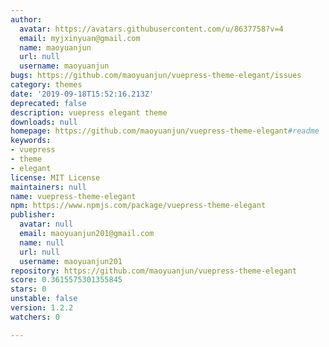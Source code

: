 ```yaml
---
author:
  avatar: https://avatars.githubusercontent.com/u/8637758?v=4
  email: myjxinyuan@gmail.com
  name: maoyuanjun
  url: null
  username: maoyuanjun
bugs: https://github.com/maoyuanjun/vuepress-theme-elegant/issues
category: themes
date: '2019-09-18T15:52:16.213Z'
deprecated: false
description: vuepress elegant theme
downloads: null
homepage: https://github.com/maoyuanjun/vuepress-theme-elegant#readme
keywords:
- vuepress
- theme
- elegant
license: MIT License
maintainers: null
name: vuepress-theme-elegant
npm: https://www.npmjs.com/package/vuepress-theme-elegant
publisher:
  avatar: null
  email: maoyuanjun201@gmail.com
  name: null
  url: null
  username: maoyuanjun201
repository: https://github.com/maoyuanjun/vuepress-theme-elegant
score: 0.3615575301355845
stars: 0
unstable: false
version: 1.2.2
watchers: 0

---
```


